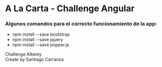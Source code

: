 # A La Carta - Challenge Angular

### Algunos comandos para el correcto funcionamiento de la app:
- npm install --save bootstrap
- npm install --save jquery
- npm install --save popper.js

Challenge Alkemy
<br>
Create by Santiago Carranza 

